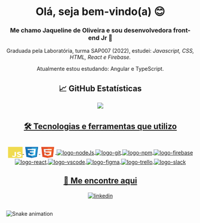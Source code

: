 <h1 align="center"> Olá, seja bem-vindo(a) 😊</h1>

<h3 align="center">Me chamo Jaqueline de Oliveira e sou desenvolvedora front-end Jr 🚀</h3>

<p align="center">Graduada pela Laboratória, turma SAP007 (2022), estudei: <i>Javascript, CSS, HTML, React e Firebase.</i></p>

<p align="center">Atualmente estou estudando: Angular e TypeScript.</p>

<h2 align="center">📈 GitHub Estatísticas</h2>

<div align="center">
  <a href="https://github.com/jaquelinedeoliveira93">
  <img height="180em" src="https://github-readme-stats.vercel.app/api?username=jaquelinedeoliveira93&show_icons=true&theme=cobalt&include_all_commits=true&count_private=true"/>
<!--
  <img height="180em" src="https://github-readme-stats.vercel.app/api/top-langs/?username=jaquelinedeoliveira93&layout=compact&langs_count=7&theme=dracula"/>
-->
</div>
  
<h2 align="center">🛠 Tecnologias e ferramentas que utilizo</h2>
  <div align="center" style="display: inline_block"><br>
    <img align="center" alt="logo Js" height="30" width="40" src="https://raw.githubusercontent.com/devicons/devicon/master/icons/javascript/javascript-plain.svg">
    <img align="center" alt="logo-css" height="30" width="40" src="https://raw.githubusercontent.com/devicons/devicon/master/icons/css3/css3-original.svg">
    <img align="center" alt="logo-html" height="30" width="40" src="https://raw.githubusercontent.com/devicons/devicon/master/icons/html5/html5-original.svg">
    <img align="center" alt="logo-nodeJs" height="30" width="40" src="https://cdn.jsdelivr.net/gh/devicons/devicon/icons/nodejs/nodejs-original.svg">
    <img align="center" alt="logo-git" height="30" width="40" src="https://cdn.jsdelivr.net/gh/devicons/devicon/icons/git/git-original.svg">
    <img align="center" alt="logo-npm" height="30" width="40" src="https://cdn.jsdelivr.net/gh/devicons/devicon/icons/npm/npm-original-wordmark.svg">
    <img align="center" alt="logo-firebase" height="30" width="40" src="https://cdn.jsdelivr.net/gh/devicons/devicon/icons/firebase/firebase-plain-wordmark.svg">
    <img align="center" alt="logo-react" height="30" width="40" src="https://cdn.jsdelivr.net/gh/devicons/devicon/icons/react/react-original.svg">
    <img align="center" alt="logo-vscode" height="30" width="40" src="https://cdn.jsdelivr.net/gh/devicons/devicon/icons/vscode/vscode-original.svg">
    <img align="center" alt="logo-figma" height="30" width="40" src="https://cdn.jsdelivr.net/gh/devicons/devicon/icons/figma/figma-original.svg">
    <img align="center" alt="logo-trello" height="30" width="40" src="https://cdn.jsdelivr.net/gh/devicons/devicon/icons/trello/trello-plain.svg">
    <img align="center" alt="logo-slack" height="30" width="40"  src="https://cdn.jsdelivr.net/gh/devicons/devicon/icons/slack/slack-original.svg"> 
  </div>
  
<h2 align="center">📇 Me encontre aqui</h2>
  <div align="center">
    <a href="https://www.linkedin.com/in/jaquelinedeoliveiraa/" target="_blank">
    <img align="center" src="https://img.shields.io/badge/-jaquelinedeoliveiraa-05122A?style=flat&logo=linkedin" alt="linkedin"/>
    </a>
<!--
    <a href="https://www.instagram.com/jaquelinedeoliveira93/" target="_blank">
    <img align="center" src="https://img.shields.io/badge/-jaquelinedeoliveira93-05122A?style=flat&logo=instagram" alt="instagram"/>
    </a>
-->
  </div> 
  
<br>  
  
   
  
 ![Snake animation](https://github.com/jaquelinedeoliveira93/jaquelinedeoliveira93/blob/output/github-contribution-grid-snake.svg)
  

